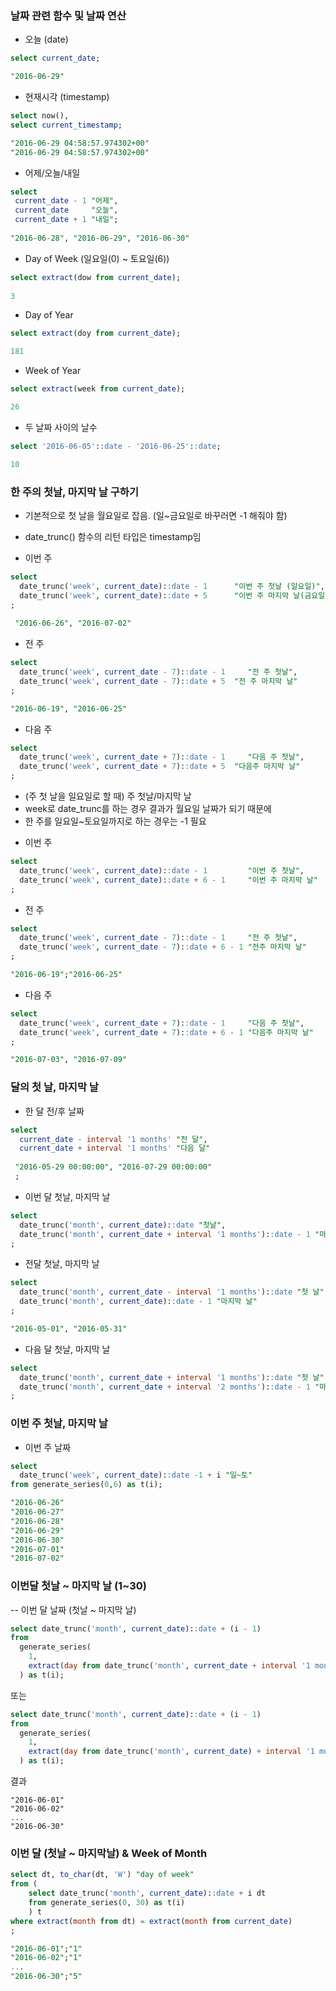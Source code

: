 
### 날짜 관련 함수 및 날짜 연산

 - 오늘 (date)
 ```sql
 select current_date;
 
 "2016-06-29"
 ```

 - 현재시각 (timestamp)
 ```sql
 select now(),  
 select current_timestamp;
 
 "2016-06-29 04:58:57.974302+00"
 "2016-06-29 04:58:57.974302+00"
 ```


 - 어제/오늘/내일
 ```sql
 select
  current_date - 1 "어제",
  current_date     "오늘",
  current_date + 1 "내일";
   
 "2016-06-28", "2016-06-29", "2016-06-30"
 ```

 - Day of Week (일요일(0) ~ 토요일(6))

 ```sql
 select extract(dow from current_date);
  
 3
 ```

 - Day of Year
 ```sql
 select extract(doy from current_date);
 
 181
 ```

 - Week of Year
 ```sql
 select extract(week from current_date);
 
 26
 ```
 
 - 두 날짜 사이의 날수
 ```sql
 select '2016-06-05'::date - '2016-06-25'::date;
 
 10
 ```

### 한 주의 첫날, 마지막 날 구하기

 - 기본적으로 첫 날을 월요일로 잡음. (일~금요일로 바꾸러면 -1 해줘야 함) 
 - date_trunc() 함수의 리턴 타입은 timestamp임

 - 이번 주
 ```sql
 select
   date_trunc('week', current_date)::date - 1      "이번 주 첫날 (일요일)",
   date_trunc('week', current_date)::date + 5      "이번 주 마지막 날(금요일)"
 ;
  
  "2016-06-26", "2016-07-02"
  ```
 
 - 전 주
 ```sql
 select
   date_trunc('week', current_date - 7)::date - 1     "전 주 첫날",
   date_trunc('week', current_date - 7)::date + 5  "전 주 마지막 날"
 ;
 
 "2016-06-19", "2016-06-25"
 ```

 - 다음 주
 ```sql
 select
   date_trunc('week', current_date + 7)::date - 1     "다음 주 첫날",
   date_trunc('week', current_date + 7)::date + 5  "다음주 마지막 날"
 ;
 ```

 * (주 첫 날을 일요일로 할 때) 주 첫날/마지막 날
 * week로 date_trunc를 하는 경우 결과가 월요일 날짜가 되기 때문에
 * 한 주를 일요일~토요일까지로 하는 경우는 -1 필요

 - 이번 주
 ```sql 
 select
   date_trunc('week', current_date)::date - 1         "이번 주 첫날",
   date_trunc('week', current_date)::date + 6 - 1     "이번 주 마지막 날"
 ;
 ```

 - 전 주
 ```sql
 select
   date_trunc('week', current_date - 7)::date - 1     "전 주 첫날",
   date_trunc('week', current_date - 7)::date + 6 - 1 "전주 마지막 날"
 ;
 
 "2016-06-19";"2016-06-25"
 ```

 - 다음 주
 ```sql
 select
   date_trunc('week', current_date + 7)::date - 1     "다음 주 첫날",
   date_trunc('week', current_date + 7)::date + 6 - 1 "다음주 마지막 날"
 ;
 
 "2016-07-03", "2016-07-09"
 ```


### 달의 첫 날, 마지막 날

 - 한 달 전/후 날짜
 ```sql
 select
   current_date - interval '1 months' "전 달",
   current_date + interval '1 months' "다음 달"
   
  "2016-05-29 00:00:00", "2016-07-29 00:00:00"
  ;
  ```
 
 - 이번 달 첫날, 마지막 날
 ```sql
 select
   date_trunc('month', current_date)::date "첫날",
   date_trunc('month', current_date + interval '1 months')::date - 1 "마지막 날"
 ;
 ```
 
 - 전달 첫날, 마지막 날
 ```sql
 select
   date_trunc('month', current_date - interval '1 months')::date "첫 날",
   date_trunc('month', current_date)::date - 1 "마지막 날"
 ;
 
 "2016-05-01", "2016-05-31"
 ```

 - 다음 달 첫날, 마지막 날
 ```sql
 select
   date_trunc('month', current_date + interval '1 months')::date "첫 날",
   date_trunc('month', current_date + interval '2 months')::date - 1 "마지막 날"
 ;
 ```

### 이번 주 첫날, 마지막 날

 - 이번 주 날짜
 ```sql
 select
   date_trunc('week', current_date)::date -1 + i "일~토"
 from generate_series(0,6) as t(i);
 
 "2016-06-26"
 "2016-06-27"
 "2016-06-28"
 "2016-06-29"
 "2016-06-30"
 "2016-07-01"
 "2016-07-02"
 ```

### 이번달 첫날 ~ 마지막 날 (1~30)

 -- 이번 달 날짜 (첫날 ~ 마지막 날)
 ```sql
 select date_trunc('month', current_date)::date + (i - 1)
 from
   generate_series(
     1,
     extract(day from date_trunc('month', current_date + interval '1 months')::date - 1)::integer
   ) as t(i);
 ```
 또는
 ```sql
 select date_trunc('month', current_date)::date + (i - 1)
 from
   generate_series(
     1,
     extract(day from date_trunc('month', current_date) + interval '1 months' - interval '1 days')::integer
   ) as t(i);
 ```
 결과
 ```
 "2016-06-01"
 "2016-06-02"
 ...
 "2016-06-30"
 ```

### 이번 달 (첫날 ~ 마지막날) & Week of Month

 ```sql
 select dt, to_char(dt, 'W') "day of week"
 from (
     select date_trunc('month', current_date)::date + i dt
     from generate_series(0, 30) as t(i)
     ) t
 where extract(month from dt) = extract(month from current_date)
 ;
 
 "2016-06-01";"1"
 "2016-06-02";"1"
 ...
 "2016-06-30";"5"
 ```



